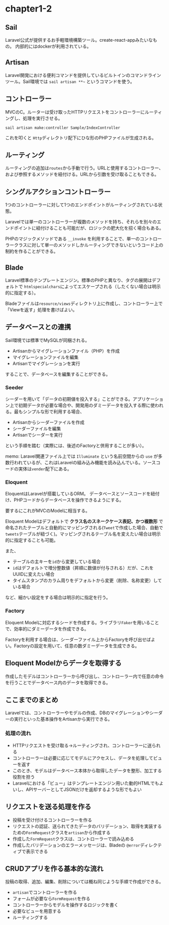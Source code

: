 # chapter1-2

## Sail

Laravel公式が提供するお手軽環境構築ツール。create-react-appみたいなもの。
内部的にはdockerが利用されている。

## Artisan

Laravel開発における便利コマンドを提供しているビルトインのコマンドラインツール。Sail環境では `sail artisan **~` というコマンドを使う。

## コントローラー

MVCのC。ルーターは受け取ったHTTPリクエストをコントローラーにルーティングし、処理を実行させる。

```shell
sail artisan make:controller Sample/IndexController
```

これを叩くと `Http`ディレクトリ配下にひな形のPHPファイルが生成される。

## ルーティング

ルーティングの追加は`routes`から手動で行う。URLと使用するコントローラー、および参照するメソッドを紐付ける。URLから引数を受け取ることもできる。

## シングルアクションコントローラー

1つのコントローラーに対して1つのエンドポイントがルーティングされている状態。

Laravelでは単一のコントローラーが複数のメソッドを持ち、それらを別々のエンドポイントに紐付けることも可能だが、ロジックの肥大化を招く場合もある。

PHPのマジックメソッドである `__invoke` を利用することで、単一のコントローラークラスに対して単一のメソッドしかルーティングできないというコード上の制約を作ることができる。

## Blade

Laravel標準のテンプレートエンジン。標準のPHPと異なり、タグの展開はデフォルトで `htmlspecialchars`によってエスケープされる（したくない場合は明示的に指定する）。

Bladeファイルは`resource/views`ディレクトリ上に作成し、コントローラー上で「Viewを返す」処理を書けばよい。

## データベースとの連携

Sail環境では標準でMySQLが同梱される。

- Artisanからマイグレーションファイル（PHP）を作成
- マイグレーションファイルを編集
- Artisanでマイグレーションを実行

することで、データベースを編集することができる。

### Seeder

シーダーを用いて「データの初期値を投入する」ことができる。アプリケーション上で初期データが必要な場合や、開発用のダミーデータを投入する際に使われる。最もシンプルな形で利用する場合、

- Artisanからシーダーファイルを作成
- シーダーファイルを編集
- Artisanでシーダーを実行

という手順を踏む（実際には、後述のFactoryと併用することが多い）。

memo: Laravel関連ファイル上では `Illuminate` という名前空間からの `use` が多数行われているが、これはLaravelの組み込み機能を読み込んでいる。ソースコードの実体は`vender`配下にある。

### Eloquent

EloquentはLaravelが搭載しているORM。
データベースとソースコードを紐付け、PHPコードからデータベースを操作できるようにする。

要するにこれがMVCのModelに相当する。

Eloquent Modelはデフォルトで **クラス名のスネークケース表記、かつ複数形** で命名されたテーブルと自動的にマッピングされる(`Tweet`で作成した場合、自動で`tweets`テーブルが紐づく)。マッピングされるテーブル名を変えたい場合は明示的に指定することも可能。

また、

- テーブルの主キーを`id`から変更している場合
- `id`はデフォルトで増分整数値（昇順に数値が付与される）だが、これをUUIDに変えたい場合
- タイムスタンプのカラム周りをデフォルトから変更（削除、名称変更）している場合

など、細かい設定をする場合は明示的に指定を行う。

### Factory

Eloquent Modelに対応するシードを作成する。ライブラリ`Faker`を用いることで、効率的にダミーデータを作成できる。

Factoryを利用する場合は、シーダーファイル上からFactoryを呼び出せばよい。Factoryの設定を用いて、任意の数ダミーデータを生成できる。

## Eloquent Modelからデータを取得する

作成したモデルはコントローラーから呼び出し、コントローラー内で任意の命令を行うことでデータベース内のデータを取得できる。

## ここまでのまとめ

Laravelでは、コントローラーやモデルの作成、DBのマイグレーションやシーダーの実行といった基本操作をArtisanから実行できる。

### 処理の流れ

- HTTPリクエストを受け取る→ルーティングされ、コントローラーに送られる
- コントローラーは必要に応じてモデルにアクセスし、データを処理してビューを返す
- このとき、モデルはデータベース本体から取得したデータを整形、加工する役割を担う
- Laravelにおける「ビュー」はテンプレートエンジン用いた動的HTMLでもよいし、APIサーバーとしてJSONだけを返却するような形でもよい

## リクエストを送る処理を作る

- 投稿を受け付けるコントローラーを作る
- リクエストの認証、送られてきたデータのバリデーション、取得を実装するための`FormRequest`クラスを`artisan`から作成する
- 作成した`FormRequest`クラスは、コントローラーで読み込める
- 作成したバリデーションのエラーメッセージは、Bladeの `@error`ディレクティブで表示できる

## CRUDアプリを作る基本的な流れ

投稿の取得、追加、編集、削除については概ね同じような手順で作成ができる。

- `artisan`でコントローラーを作る
- フォームが必要なら`FormRequest`を作る
- コントローラーからモデルを操作するロジックを書く
- 必要なビューを用意する
- ルーティングする
